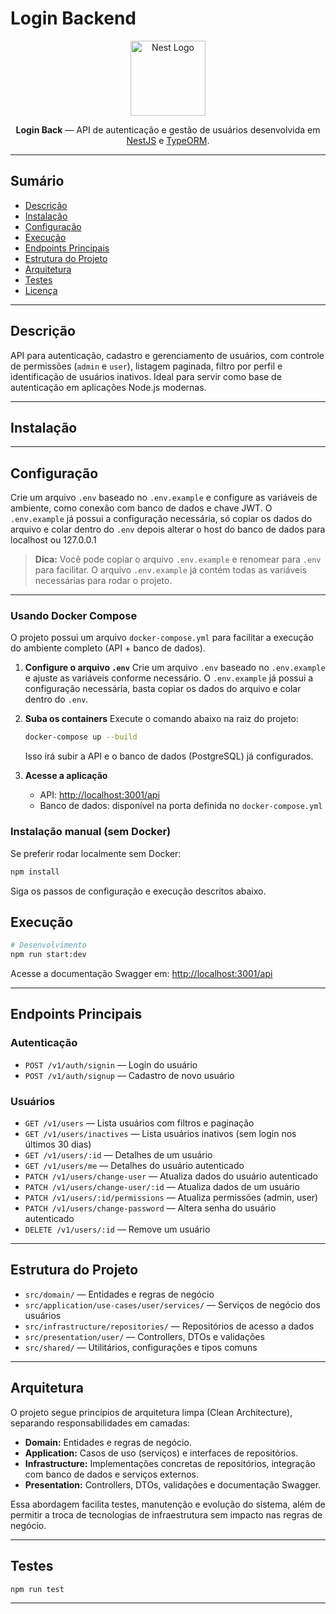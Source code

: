 # Login Backend

<p align="center">
  <a href="http://nestjs.com/" target="blank"><img src="https://nestjs.com/img/logo-small.svg" width="120" alt="Nest Logo" /></a>
</p>

<p align="center">
  <b>Login Back</b> — API de autenticação e gestão de usuários desenvolvida em <a href="https://nestjs.com/" target="_blank">NestJS</a> e <a href="https://typeorm.io/" target="_blank">TypeORM</a>.
</p>

---

## Sumário

- [Descrição](#descrição)
- [Instalação](#instalação)
- [Configuração](#configuração)
- [Execução](#execução)
- [Endpoints Principais](#endpoints-principais)
- [Estrutura do Projeto](#estrutura-do-projeto)
- [Arquitetura](#arquitetura)
- [Testes](#testes)
- [Licença](#licença)

---

## Descrição

API para autenticação, cadastro e gerenciamento de usuários, com controle de permissões (`admin` e `user`), listagem paginada, filtro por perfil e identificação de usuários inativos. Ideal para servir como base de autenticação em aplicações Node.js modernas.

---

## Instalação

---

## Configuração

Crie um arquivo `.env` baseado no `.env.example` e configure as variáveis de ambiente, como conexão com banco de dados e chave JWT. O `.env.example` já possui a configuração necessária, só copiar os dados do arquivo e colar dentro do `.env` depois alterar o host do banco de dados para localhost ou 127.0.0.1

> **Dica:**
> Você pode copiar o arquivo `.env.example` e renomear para `.env` para facilitar.
> O arquivo `.env.example` já contém todas as variáveis necessárias para rodar o projeto.

---

### Usando Docker Compose

O projeto possui um arquivo `docker-compose.yml` para facilitar a execução do ambiente completo (API + banco de dados).

1. **Configure o arquivo `.env`**
   Crie um arquivo `.env` baseado no `.env.example` e ajuste as variáveis conforme necessário. O `.env.example` já possui a configuração necessária, basta copiar os dados do arquivo e colar dentro do `.env`.

2. **Suba os containers**
   Execute o comando abaixo na raiz do projeto:

   ```bash
   docker-compose up --build
   ```

   Isso irá subir a API e o banco de dados (PostgreSQL) já configurados.

3. **Acesse a aplicação**
   - API: [http://localhost:3001/api](http://localhost:3001/api)
   - Banco de dados: disponível na porta definida no `docker-compose.yml`

### Instalação manual (sem Docker)

Se preferir rodar localmente sem Docker:

```bash
npm install
```

Siga os passos de configuração e execução descritos abaixo.

## Execução

```bash
# Desenvolvimento
npm run start:dev
```

Acesse a documentação Swagger em: [http://localhost:3001/api](http://localhost:3001/api)

---

## Endpoints Principais

### Autenticação

- `POST /v1/auth/signin` — Login do usuário
- `POST /v1/auth/signup` — Cadastro de novo usuário

### Usuários

- `GET /v1/users` — Lista usuários com filtros e paginação
- `GET /v1/users/inactives` — Lista usuários inativos (sem login nos últimos 30 dias)
- `GET /v1/users/:id` — Detalhes de um usuário
- `GET /v1/users/me` — Detalhes do usuário autenticado
- `PATCH /v1/users/change-user` — Atualiza dados do usuário autenticado
- `PATCH /v1/users/change-user/:id` — Atualiza dados de um usuário
- `PATCH /v1/users/:id/permissions` — Atualiza permissões (admin, user)
- `PATCH /v1/users/change-password` — Altera senha do usuário autenticado
- `DELETE /v1/users/:id` — Remove um usuário

---

## Estrutura do Projeto

- `src/domain/` — Entidades e regras de negócio
- `src/application/use-cases/user/services/` — Serviços de negócio dos usuários
- `src/infrastructure/repositories/` — Repositórios de acesso a dados
- `src/presentation/user/` — Controllers, DTOs e validações
- `src/shared/` — Utilitários, configurações e tipos comuns

---

## Arquitetura

O projeto segue princípios de arquitetura limpa (Clean Architecture), separando responsabilidades em camadas:

- **Domain:** Entidades e regras de negócio.
- **Application:** Casos de uso (serviços) e interfaces de repositórios.
- **Infrastructure:** Implementações concretas de repositórios, integração com banco de dados e serviços externos.
- **Presentation:** Controllers, DTOs, validações e documentação Swagger.

Essa abordagem facilita testes, manutenção e evolução do sistema, além de permitir a troca de tecnologias de infraestrutura sem impacto nas regras de negócio.

---

## Testes

```bash
npm run test
```

---